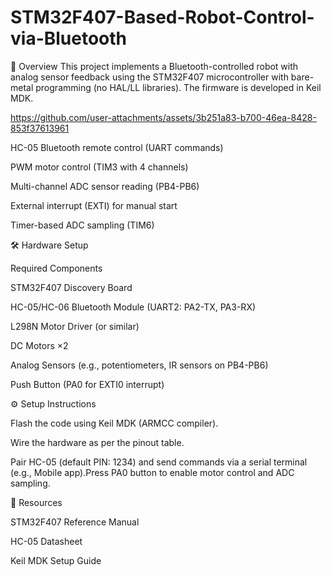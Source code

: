 # STM32F407-Based-Robot-Control-via-Bluetooth

📌 Overview
This project implements a Bluetooth-controlled robot with analog sensor feedback using the STM32F407 microcontroller with bare-metal programming (no HAL/LL libraries). The firmware is developed in Keil MDK.

https://github.com/user-attachments/assets/3b251a83-b700-46ea-8428-853f37613961

HC-05 Bluetooth remote control (UART commands)

PWM motor control (TIM3 with 4 channels)

Multi-channel ADC sensor reading (PB4-PB6)

External interrupt (EXTI) for manual start

Timer-based ADC sampling (TIM6)

🛠 Hardware Setup

Required Components

STM32F407 Discovery Board 

HC-05/HC-06 Bluetooth Module (UART2: PA2-TX, PA3-RX)

L298N Motor Driver (or similar)

DC Motors ×2

Analog Sensors (e.g., potentiometers, IR sensors on PB4-PB6)

Push Button (PA0 for EXTI0 interrupt)

⚙️ Setup Instructions

Flash the code using Keil MDK (ARMCC compiler).

Wire the hardware as per the pinout table.

Pair HC-05 (default PIN: 1234) and send commands via a serial terminal (e.g., Mobile app).Press PA0 button to enable motor control and ADC sampling.

🔗 Resources

STM32F407 Reference Manual

HC-05 Datasheet

Keil MDK Setup Guide







